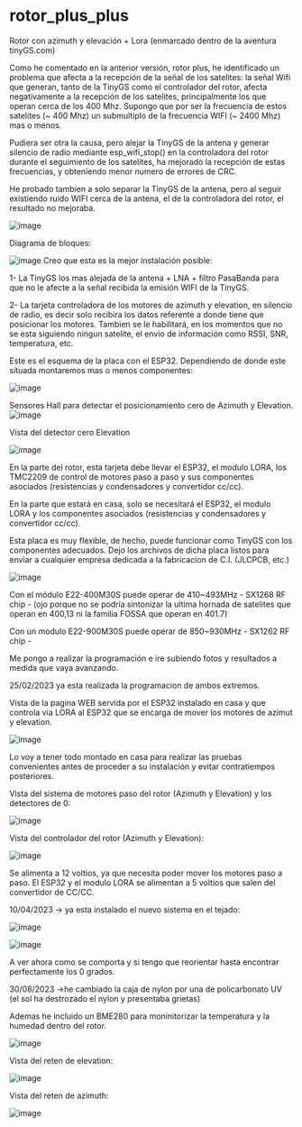 # rotor_plus_plus
Rotor con azimuth y elevación + Lora (enmarcado dentro de la aventura tinyGS.com)

Como he comentado en la anterior versión, rotor plus, he identificado un problema que afecta a la recepción de la señal de los satelites: la señal Wifi que generan, tanto de la TinyGS como el controlador del rotor, afecta negativamente a la recepción de los satelites, principalmente los que operan cerca de los 400 Mhz.
Supongo que por ser la frecuencia de estos satelites (~ 400 Mhz) un submultiplo de la frecuencia WIFI (~ 2400 Mhz) mas o menos.

Pudiera ser otra la causa, pero alejar la TinyGS de la antena y generar silencio de radio mediante esp_wifi_stop() en la controladora del rotor durante el seguimiento de los satelites, ha mejorado la recepción de estas frecuencias, y obteniendo menor numero de errores de CRC.

He probado tambien a solo separar la TinyGS de la antena, pero al seguir existiendo ruido WIFI cerca de la antena, el de la controladora del rotor, el resultado no mejoraba.

![image](https://user-images.githubusercontent.com/48222471/219964735-e9b03ab3-8a8c-4862-ba71-bbfcd501dcd3.png)

Diagrama de bloques:

![image](https://user-images.githubusercontent.com/48222471/219963042-5a910ad9-36ba-454b-956b-77bf34b30299.png)
Creo que esta es la mejor instalación posible:

1- La TinyGS los mas alejada de la antena + LNA + filtro PasaBanda para que no le afecte a la señal recibida la emisión WIFI de la TinyGS.

2- La tarjeta controladora de los motores de azimuth y elevation, en silencio de radio, es decir solo recibira los datos referente a donde tiene que posicionar los motores. Tambien se le habilitará, en los momentos que no se esta siguiendo ningun satelite, el envio de información como RSSI, SNR, temperatura, etc.

Este es el esquema de la placa con el ESP32. Dependiendo de donde este situada montaremos mas o menos componentes:

![image](https://user-images.githubusercontent.com/48222471/219963378-4f51618b-5d57-4e55-a12d-66700e77d537.png)

Sensores Hall para detectar el posicionamiento cero de Azimuth y Elevation.
![image](https://github.com/redmilenium/rotor_plus_plus/assets/48222471/42dc8794-e372-4689-bfd3-c7b47c55f372)

Vista del detector cero Elevation

![image](https://user-images.githubusercontent.com/48222471/231794455-12560071-c641-43c6-85d1-e8e2d587c228.png)

En la parte del rotor, esta tarjeta debe llevar el ESP32, el modulo LORA, los TMC2209 de control de motores paso a paso y sus componentes asociados (resistencias y condensadores y convertidor cc/cc).

En la parte que estará en casa, solo se necesitará el ESP32, el modulo LORA y los componentes asociados  (resistencias y condensadores y convertidor cc/cc).

Esta placa es muy flexible, de hecho, puede funcionar como TinyGS con los componentes adecuados.
Dejo los archivos de dicha placa listos para enviar a cualquier empresa dedicada a la fabricacion de C.I. (JLCPCB, etc.)

![image](https://user-images.githubusercontent.com/48222471/219966046-f227f057-6386-4066-afda-18ccc9022e40.png)


Con el módulo E22-400M30S puede operar de 410~493MHz - SX1268 RF chip - (ojo porque no se podría sintonizar la ultima hornada de satelites que operan en 400,13 ni la familia FOSSA que operan en 401.7)

Con un modulo E22-900M30S puede operar de 850~930MHz - SX1262 RF chip -

Me pongo a realizar la programación e ire subiendo fotos y resultados a medida que vaya avanzando.

25/02/2023 ya esta realizada la programacion de ambos extremos.

Vista de la pagina WEB servida por el ESP32 instalado en casa y que controla via LORA al ESP32 que se encarga de mover los motores de azimut y elevation.

![image](https://user-images.githubusercontent.com/48222471/221374341-191dabd5-d8c4-4824-a7d7-b8d8a2322108.png)

Lo voy a tener todo montado en casa para realizar las pruebas convenientes antes de proceder a su instalación y evitar contratiempos posteriores.

Vista del sistema de motores paso  del rotor (Azimuth y Elevation) y los detectores de 0:

![image](https://github.com/redmilenium/rotor_plus_plus/assets/48222471/6ee18a5b-68c9-4df7-bd82-c7e071d6ac39)


Vista del controlador del rotor (Azimuth y Elevation):

![image](https://user-images.githubusercontent.com/48222471/221374682-a0b94fe0-2fc1-4f22-a8ab-ef1962c6639c.png)

Se alimenta a 12 voltios, ya que necesita poder mover los motores paso a paso. El ESP32 y el modulo LORA se alimentan a 5 voltios que salen del convertidor de CC/CC.

10/04/2023 -> ya esta instalado el nuevo sistema en el tejado:

![image](https://user-images.githubusercontent.com/48222471/230955860-d7cad3e2-adc7-40ea-bcfe-669ab9abc24b.png)

![image](https://user-images.githubusercontent.com/48222471/230956003-ce19a738-85c5-4e5d-8844-98d09d81516f.png)

A ver ahora como se comporta y si tengo que reorientar hasta encontrar perfectamente los 0 grados.

30/08/2023 ->he cambiado la caja de nylon por una de policarbonato UV (el sol ha destrozado el nylon y presentaba grietas)

Ademas he incluido un BME280 para moninitorizar la temperatura y la humedad dentro del rotor.

![image](https://github.com/redmilenium/rotor_plus_plus/assets/48222471/31801ae6-7bb0-444d-9250-035714d45242)

Vista del reten de elevation:

![image](https://github.com/redmilenium/rotor_plus_plus/assets/48222471/6d7efb9f-e5a7-4fcf-b036-d7def78ef9c7)

Vista del reten de azimuth:

![image](https://github.com/redmilenium/rotor_plus_plus/assets/48222471/630b165a-2960-4ea4-aa28-b509d6ddd306)










